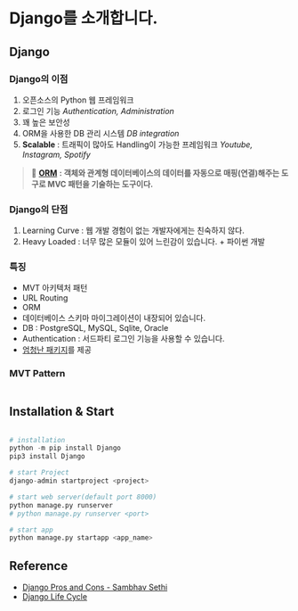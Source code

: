 # Django를 소개합니다.

## Django

### Django의 이점

1. 오픈소스의 Python 웹 프레임워크
2. 로그인 기능 _Authentication, Administration_
3. 꽤 높은 보안성
4. ORM을 사용한 DB 관리 시스템 _DB integration_
5. **Scalable** : 트래픽이 많아도 Handling이 가능한 프레임워크 _Youtube, Instagram, Spotify_

> **📌** [**ORM**](https://hanamon.kr/orm%EC%9D%B4%EB%9E%80-nodejs-lib-sequelize-%EC%86%8C%EA%B0%9C/) **: 객체와 관계형 데이터베이스의 데이터를 자동으로 매핑(연결)해주는 도구로 MVC 패턴을 기술하는 도구이다.**

### Django의 단점

1. Learning Curve : 웹 개발 경험이 없는 개발자에게는 친숙하지 않다.
2. Heavy Loaded : 너무 많은 모듈이 있어 느린감이 있습니다. + 파이썬 개발

### 특징

* MVT 아키텍처 패턴
* URL Routing
* ORM
* 데이터베이스 스키마 마이그레이션이 내장되어 있습니다.
* DB : PostgreSQL, MySQL, Sqlite, Oracle
* Authentication : 서드파티 로그인 기능을 사용할 수 있습니다.
* [엄청난 패키지](https://djangopackages.org)를 제공

### MVT Pattern

<figure><img src="https://user-images.githubusercontent.com/55238671/235442028-d3bb5a14-acf4-4109-9077-fbdc5fc37acf.png" alt=""><figcaption></figcaption></figure>

## Installation & Start

<figure><img src="https://user-images.githubusercontent.com/55238671/235445460-4435a290-057a-408e-afbf-bf6586d2c076.png" alt=""><figcaption></figcaption></figure>

```python
# installation
python -m pip install Django
pip3 install Django

# start Project
django-admin startproject <project>

# start web server(default port 8000)
python manage.py runserver
# python manage.py runserver <port>
```

```python
# start app
python manage.py startapp <app_name>
```

## Reference

* [Django Pros and Cons - Sambhav Sethi](https://www.linkedin.com/pulse/pros-cons-django-framework-development-sambhav-sethi/?trk=pulse-article\_more-articles\_related-content-card)
* [Django Life Cycle](https://goutomroy.medium.com/request-and-response-cycle-in-django-338518096640)
